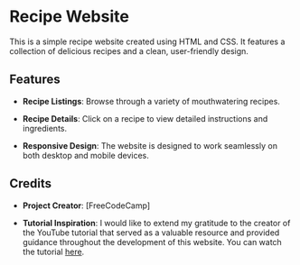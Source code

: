 # Recipe Website

This is a simple recipe website created using HTML and CSS. It features a collection of delicious recipes and a clean, user-friendly design.

## Features

- **Recipe Listings**: Browse through a variety of mouthwatering recipes.

- **Recipe Details**: Click on a recipe to view detailed instructions and ingredients.

- **Responsive Design**: The website is designed to work seamlessly on both desktop and mobile devices.

## Credits

- **Project Creator**: [FreeCodeCamp]

- **Tutorial Inspiration**: I would like to extend my gratitude to the creator of the YouTube tutorial that served as a valuable resource and provided guidance throughout the development of this website. You can watch the tutorial [here](https://youtu.be/-8LTPIJBGwQ?si=raCt46Uz1f7J0DFm).
